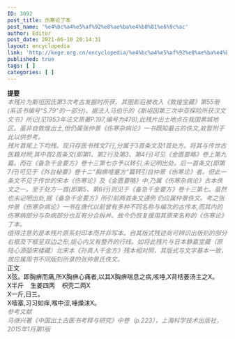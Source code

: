 ```yaml
---
ID: 3092
post_title: 伤寒论丁本
post_name: '%e4%bc%a4%e5%af%92%e8%ae%ba%e4%b8%81%e6%9c%ac'
author: Editor
post_date: 2021-06-10 20:14:31
layout: encyclopedia
link: 'http://kege.org.cn/encyclopedia/%e4%bc%a4%e5%af%92%e8%ae%ba%e4%b8%81%e6%9c%ac'
published: true
tags: [ ]
categories: [ ]
---
```

<div><strong>提要 </strong></div>
<div></div>
<div><span style="color: #808080;"><em>本残片为斯坦因氏第3次考古发掘时所获。其图影后被收入《敦煌宝藏》第55册(系该书编号“S.79”的一部分)。据法人马伯乐的《斯坦因第三次中亚探险所获汉文文书》所记(见1953年法文原著P.197,编号为478),此残片出土地点在我国黑城地区。虽非自敦煌出土,但仍属张仲景《伤寒杂病论》一书既知最古的佚文,故暂附于此以供参考。</em></span></div>
<div></div>
<div><span style="color: #808080;"><em>残片首尾上下均残。现只存医书残文7行,分属于3首条文及1首处方。将其与传世古医籍对照,其中首2首条文(即第1、第2行及第3、第4行)可见《金匮要略》卷上第九篇。而在《备急千金要方》卷十三第七亦予以转引,未记明出处。后一首条文(即第7行)可见于《外台秘要》卷十ニ“胸痹噎塞方”篇转引自仲景《伤寒论》者。但此一条文不见于传世的宋本《伤寒论》及《金匮要略》中,乃属《伤寒杂病论》古本佚文之一。至于处方一首(即第5、第6行)则见于《备急千金要方》卷十三第七。虽然也未记明出处,据《备急千金要方》所引前两首条文通例 仍应属仲景佚文。考之张仲景《伤寒杂病论》一书在唐代以前曾有多种不同名称与编次的古传本,而其内的伤寒病部分与杂病部分也互有分合拆并。故今仍恢复援用其原来名称的《伤寒论》丁本。</em></span></div>
<div></div>
<div><span style="color: #808080;"><em>值得注意的是本残片原系刻印本而并非写本。自其版式残迹尚可辨识出版刻的部分右框及下框呈双边之形,版心内又有整齐的行线。如将此残片与日本静嘉堂藏（原陆心源皕宋楼藏）北宋本《孙真人千金方》残本相对照，其版式与文字基本一致，故应属周书不同版刻所录的张仲景氏佚文。</em></span></div>
<div></div>
<div>正文</div>
<div></div>
<div>
<div>X弦。即胸痹而痛,所X胸痹心痛者,以其X胸痹喘息之病,咳唾,X背栝蒌汤主之X。</div>
<div></div>
<div>X半斤    生姜四两    枳壳二两X</div>
<div></div>
<div>X一斤,日三。</div>
</div>
<div></div>
<div>
<div>X噎塞,习习如痒,喉中涩,唾燥沫X。</div>
</div>
<div></div>
<div><span style="color: #808080;"><em>参考文献</em></span></div>
<div></div>
<div><span style="color: #808080;"><em>马继兴著《中国出土古医书考释与研究》中卷（p.223），上海科学技术出版社，2015年1月第1版</em></span></div>